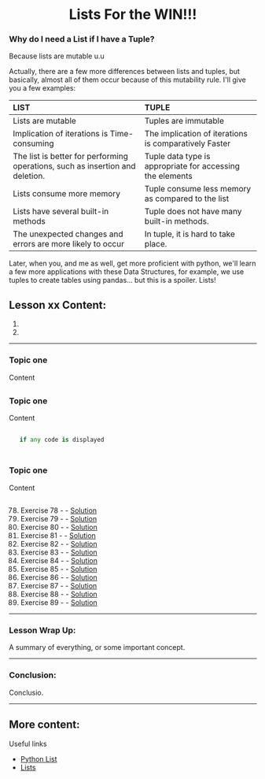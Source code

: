 <div align="center">
  
# Lists For the WIN!!!

</div>

### Why do I need a List if I have a Tuple?

Because lists are mutable u.u

Actually, there are a few more differences between lists and tuples, but basically, almost all of them occur because of this mutability rule. I'll give you a few examples:

| LIST |	TUPLE |
| :-- | :-- |
| Lists are mutable |	Tuples are immutable |
| Implication of iterations is Time-consuming |	The implication of iterations is comparatively Faster |
| The list is better for performing operations, such as insertion and deletion. |	Tuple data type is appropriate for accessing the elements |
| Lists consume more memory |	Tuple consume less memory as compared to the list |
| Lists have several built-in methods |	Tuple does not have many built-in methods. |
| The unexpected changes and errors are more likely to occur |	In tuple, it is hard to take place. |

Later, when you, and me as well, get more proficient with python, we'll learn a few more applications with these Data Structures, for example, we use tuples to create tables using pandas... but this is a spoiler. Lists!
##

## Lesson xx Content:
1. []()
2. []()

---

### Topic one

Content

##

### Topic one

Content

```python
   
   if any code is displayed
    
```
    
##

### Topic one

Content

##

78. Exercise 78 -  - [Solution](https://github.com/marcoshsq/Python_Crash_Course/blob/main/01_Python_Crash_Course/03_Compound_Structures/11_Lists/ex078.py)
79. Exercise 79 -  - [Solution](https://github.com/marcoshsq/Python_Crash_Course/blob/main/01_Python_Crash_Course/03_Compound_Structures/11_Lists/ex079.py)
80. Exercise 80 -  - [Solution](https://github.com/marcoshsq/Python_Crash_Course/blob/main/01_Python_Crash_Course/03_Compound_Structures/11_Lists/ex080.py)
81. Exercise 81 -  - [Solution](https://github.com/marcoshsq/Python_Crash_Course/blob/main/01_Python_Crash_Course/03_Compound_Structures/11_Lists/ex081.py)
82. Exercise 82 -  - [Solution](https://github.com/marcoshsq/Python_Crash_Course/blob/main/01_Python_Crash_Course/03_Compound_Structures/11_Lists/ex082.py)
83. Exercise 83 -  - [Solution](https://github.com/marcoshsq/Python_Crash_Course/blob/main/01_Python_Crash_Course/03_Compound_Structures/11_Lists/ex083.py)
84. Exercise 84 -  - [Solution](https://github.com/marcoshsq/Python_Crash_Course/blob/main/01_Python_Crash_Course/03_Compound_Structures/11_Lists/ex084.py)
85. Exercise 85 -  - [Solution](https://github.com/marcoshsq/Python_Crash_Course/blob/main/01_Python_Crash_Course/03_Compound_Structures/11_Lists/ex085.py)
86. Exercise 86 -  - [Solution](https://github.com/marcoshsq/Python_Crash_Course/blob/main/01_Python_Crash_Course/03_Compound_Structures/11_Lists/ex086.py)
87. Exercise 87 -  - [Solution](https://github.com/marcoshsq/Python_Crash_Course/blob/main/01_Python_Crash_Course/03_Compound_Structures/11_Lists/ex087.py)
88. Exercise 88 -  - [Solution](https://github.com/marcoshsq/Python_Crash_Course/blob/main/01_Python_Crash_Course/03_Compound_Structures/11_Lists/ex088.py)
89. Exercise 89 -  - [Solution](https://github.com/marcoshsq/Python_Crash_Course/blob/main/01_Python_Crash_Course/03_Compound_Structures/11_Lists/ex089.py)


---

### Lesson Wrap Up:

A summary of everything, or some important concept.

---
      
### Conclusion:

Conclusio.

---

## More content:

Useful links

- [Python List](https://www.programiz.com/python-programming/list)
- [Lists](https://www.w3schools.com/python/python_lists.asp)
